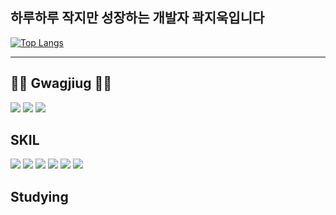 ## 하루하루 작지만 성장하는 개발자 곽지욱입니다


[![Top Langs](https://github-readme-stats.vercel.app/api/top-langs/?username=gawgjiug)](https://github.com/anuraghazra/github-readme-stats)




---
## 👻👻 **Gwagjiug** 👻👻

<a href="https://velog.io/@gawgjiug/posts"><img src="https://img.shields.io/badge/Velog-3DDC84?style=flat-square&logo=Blogger&logoColor=white"/></a>
<a href="https://www.instagram.com/gwagjiug/"><img src="https://img.shields.io/badge/Intsagram-E4405F?style=flat-square&logo=Instagram&logoColor=white"/></a>
<a href="https://github.com/gawgjiug"><img src="https://hits.seeyoufarm.com/api/count/incr/badge.svg?url=https%3A%2F%2Fgithub.com%2Fseondal&count_bg=%23000000&title_bg=%23000000&icon=github.svg&icon_color=%23E7E7E7&title=GitHub&edge_flat=false)"/></a>

## SKIL

![](https://img.shields.io/badge/Markdown-000000?style=for-the-badge&logo=markdown&logoColor=white)
![](https://img.shields.io/badge/Java-ED8B00?style=for-the-badge&logo=openjdk&logoColor=white)
![](https://img.shields.io/badge/Firebase-DD2C00?style=for-the-badge&logo=Firebase&logoColor=white)
![](https://img.shields.io/badge/Kotlin-7F52FF?style=for-the-badge&logo=Kotlin&logoColor=white)
![](https://img.shields.io/badge/C++-00599C?style=for-the-badge&logo=C++&logoColor=white)
![](https://img.shields.io/badge/Figma-F24E1E?style=for-the-badge&logo=Figma&logoColor=white)

## Studying


